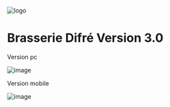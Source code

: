 ![logo](https://user-images.githubusercontent.com/44211309/200349515-2ddde087-f177-4849-8c10-08abe8c10c29.png)


# Brasserie Difré Version 3.0

Version pc

![image](https://user-images.githubusercontent.com/44211309/206570466-f4e07990-8096-43be-855a-7ad65fad7c92.png)

Version mobile

![image](https://user-images.githubusercontent.com/44211309/206570731-5995260b-8103-44de-a2bd-6833a77373b2.png)

